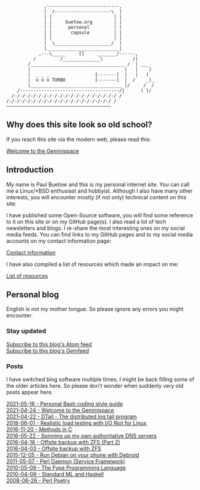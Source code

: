 ```
              ,---------------------------,
              |  /---------------------\  |
              | |                       | |
              | |     buetow.org        | |
              | |      personal         | |
              | |       capsule         | |
              | |                       | |
              |  \_____________________/  |
              |___________________________|
            ,---\_____     []     _______/------,
          /         /______________\           /|
        /___________________________________ /  | ___
        |                                   |   |    )
        |  _ _ _                 [-------]  |   |   (
        |  o o o TURBO           [-------]  |  /    _)_
        |__________________________________ |/     /  /
    /-------------------------------------/|      ( )/
  /-/-/-/-/-/-/-/-/-/-/-/-/-/-/-/-/-/-/-/ /
/-/-/-/-/-/-/-/-/-/-/-/-/-/-/-/-/-/-/-/ /
~~~~~~~~~~~~~~~~~~~~~~~~~~~~~~~~~~~~~~~
```

## Why does this site look so old school?

If you reach this site via the modern web, please read this:

[Welcome to the Geminispace](./gemfeed/2021-04-24-welcome-to-the-geminispace.md)  

## Introduction

My name is Paul Buetow and this is my personal internet site. You can call me a Linux/*BSD enthusiast and hobbyist. Although I also have many other interests, you will encounter mostly (if not only) technical content on this site.

I have published some Open-Source software, you will find some reference to it on this site or on my GitHub page(s). I also read a lot of tech newsletters and blogs. I re-share the most interesting ones on my social media feeds. You can find links to my GitHub pages and to my social media accounts on my contact information page:

[Contact information](./contact-information.md)  

I have also compiled a list of resources which made an impact on me:

[List of resources](./resources.md)  

## Personal blog

English is not my mother tongue. So please ignore any errors you might encounter.

### Stay updated

[Subscribe to this blog's Atom feed](./gemfeed/atom.xml)  
[Subscribe to this blog's Gemfeed](./gemfeed/index.md)  

### Posts

I have switched blog software multiple times. I might be back filling some of the older articles here. So please don't wonder when suddenly very old posts appear here.

[2021-05-16 - Personal Bash coding style guide](./gemfeed/2021-05-16-personal-bash-coding-style-guide.md)  
[2021-04-24 - Welcome to the Geminispace](./gemfeed/2021-04-24-welcome-to-the-geminispace.md)  
[2021-04-22 - DTail - The distributed log tail program](./gemfeed/2021-04-22-dtail-the-distributed-log-tail-program.md)  
[2018-06-01 - Realistic load testing with I/O Riot for Linux](./gemfeed/2018-06-01-realistic-load-testing-with-ioriot-for-linux.md)  
[2016-11-20 - Methods in C](./gemfeed/2016-11-20-methods-in-c.md)  
[2016-05-22 - Spinning up my own authoritative DNS servers](./gemfeed/2016-05-22-spinning-up-my-own-authoritative-dns-servers.md)  
[2016-04-16 - Offsite backup with ZFS (Part 2)](./gemfeed/2016-04-16-offsite-backup-with-zfs-part2.md)  
[2016-04-03 - Offsite backup with ZFS](./gemfeed/2016-04-03-offsite-backup-with-zfs.md)  
[2015-12-05 - Run Debian on your phone with Debroid](./gemfeed/2015-12-05-run-debian-on-your-phone-with-debroid.md)  
[2011-05-07 - Perl Daemon (Service Framework)](./gemfeed/2011-05-07-perl-daemon-service-framework.md)  
[2010-05-09 - The Fype Programming Language](./gemfeed/2010-05-09-the-fype-programming-language.md)  
[2010-04-09 - Standard ML and Haskell](./gemfeed/2010-04-09-standard-ml-and-haskell.md)  
[2008-06-26 - Perl Poetry](./gemfeed/2008-06-26-perl-poetry.md)  
